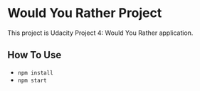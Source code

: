 # Would You Rather Project

This project is Udacity Project 4: Would You Rather application.

## How To Use

* `npm install`
* `npm start`
